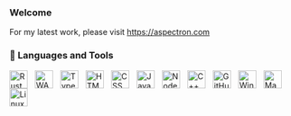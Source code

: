 ### Welcome

For my latest work, please visit <a href="https://aspectron.com/en/index.html#projects" target="__blank">https://aspectron.com</a>

### 🧰 Languages and Tools

<img align="left" alt="Rust" height="32px" style="padding-right:10px;" src="https://aspectron.com/images/ferris.svg" />
<img align="left" alt="WASM" height="32px" style="padding-right:10px;" src="https://aspectron.com/images/wasm.svg" />
<img align="left" alt="TypeScript" height="32px" style="padding-right:10px;" src="https://cdn.jsdelivr.net/gh/devicons/devicon/icons/typescript/typescript-plain.svg" />
<img align="left" alt="HTML" height="32px" style="padding-right:10px;" src="https://cdn.jsdelivr.net/gh/devicons/devicon/icons/html5/html5-plain.svg" />
<img align="left" alt="CSS" height="32px" style="padding-right:10px;" src="https://cdn.jsdelivr.net/gh/devicons/devicon/icons/css3/css3-plain.svg" />
<img align="left" alt="JavaScript" height="32px" style="padding-right:10px;" src="https://cdn.jsdelivr.net/gh/devicons/devicon/icons/javascript/javascript-plain.svg" />
<img align="left" alt="NodeJS" height="32px" style="padding-right:10px;" src="https://cdn.jsdelivr.net/gh/devicons/devicon/icons/nodejs/nodejs-original.svg" />
<img align="left" alt="C++" height="32px" style="padding-right:10px;" src="https://cdn.jsdelivr.net/gh/devicons/devicon/icons/cplusplus/cplusplus-line.svg" />
<img align="left" alt="GitHub" height="32px" style="padding-right:10px;" src="https://cdn.jsdelivr.net/gh/devicons/devicon/icons/github/github-original.svg" />
<img align="left" alt="Windows" height="32px" style="padding-right:10px;" src="https://cdn.jsdelivr.net/gh/devicons/devicon/icons/windows8/windows8-original.svg" />
<img align="left" alt="MacOS" height="32px" style="padding-right:10px;" src="https://aspectron.com/images/icons/apple-b.svg" />
<img align="left" alt="Linux" height="32px" style="padding-right:10px;" src="https://cdn.jsdelivr.net/gh/devicons/devicon/icons/linux/linux-original.svg" />
<br />

#
